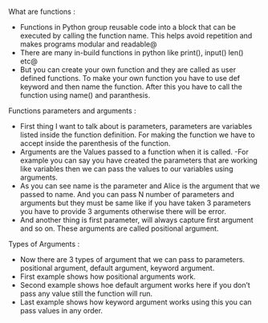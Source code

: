 What are functions :

- Functions in Python group reusable code into a block that can be executed by calling the function name. This helps avoid repetition and makes programs modular and readable@
- There are many in-build functions in python like print(), input() len() etc@
- But you can create your own function and they are called as user defined functions. To make your own function you have to use def keyword and then name the function. After this you have to call the function using name() and paranthesis.

Functions parameters and arguments :

- First thing I want to talk about is parameters, parameters are variables listed inside the function definition. For making the function we have to accept inside the parenthesis of the function.
- Arguments are the Values passed to a function when it is called.
-For example you can say you have created the parameters that are working like variables then we can pass the values to our variables using arguments.
- As you can see name is the parameter and Alice is the argument that we passed to name. And you can pass N number of parameters and arguments but they must be same like if you have taken 3 parameters you have to provide 3 arguments otherwise there will be error.
- And another thing is first parameter, will always capture first argument and so on. These arguments are called positional argument.

Types of Arguments : 
- Now there are 3 types of argument that we can pass to parameters. positional argument, default argument, keyword argument.
- First example shows how positional arguments work.
- Second example shows hoe default argument works here if you don’t pass any value still the function will run.
- Last example shows how keyword argument works using this you can pass values in any order.